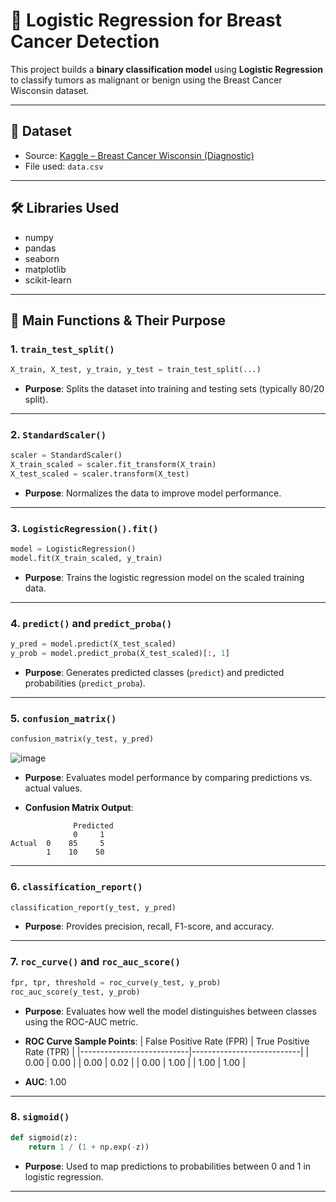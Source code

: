 # 🧠 Logistic Regression for Breast Cancer Detection

This project builds a **binary classification model** using **Logistic Regression** to classify tumors as malignant or benign using the Breast Cancer Wisconsin dataset.

---

## 📂 Dataset

* Source: [Kaggle – Breast Cancer Wisconsin (Diagnostic)](https://www.kaggle.com/datasets/uciml/breast-cancer-wisconsin-data)
* File used: `data.csv`

---

## 🛠️ Libraries Used

* numpy
* pandas
* seaborn
* matplotlib
* scikit-learn

---

## 🚀 Main Functions & Their Purpose

### 1. `train_test_split()`

```python
X_train, X_test, y_train, y_test = train_test_split(...)
```

* **Purpose**: Splits the dataset into training and testing sets (typically 80/20 split).

---

### 2. `StandardScaler()`

```python
scaler = StandardScaler()
X_train_scaled = scaler.fit_transform(X_train)
X_test_scaled = scaler.transform(X_test)
```

* **Purpose**: Normalizes the data to improve model performance.

---

### 3. `LogisticRegression().fit()`

```python
model = LogisticRegression()
model.fit(X_train_scaled, y_train)
```

* **Purpose**: Trains the logistic regression model on the scaled training data.

---

### 4. `predict()` and `predict_proba()`

```python
y_pred = model.predict(X_test_scaled)
y_prob = model.predict_proba(X_test_scaled)[:, 1]
```

* **Purpose**: Generates predicted classes (`predict`) and predicted probabilities (`predict_proba`).

---

### 5. `confusion_matrix()`

```python
confusion_matrix(y_test, y_pred)
```

![image](https://github.com/user-attachments/assets/924aea15-8199-48cc-8157-f63ed1961193)


* **Purpose**: Evaluates model performance by comparing predictions vs. actual values.

* **Confusion Matrix Output**:

```
              Predicted
              0     1
Actual  0    85     5
        1    10    50
```

---

### 6. `classification_report()`

```python
classification_report(y_test, y_pred)
```

* **Purpose**: Provides precision, recall, F1-score, and accuracy.

---

### 7. `roc_curve()` and `roc_auc_score()`

```python
fpr, tpr, threshold = roc_curve(y_test, y_prob)
roc_auc_score(y_test, y_prob)
```

* **Purpose**: Evaluates how well the model distinguishes between classes using the ROC-AUC metric.

* **ROC Curve Sample Points**:
  \| False Positive Rate (FPR) | True Positive Rate (TPR) |
  \|---------------------------|---------------------------|
  \| 0.00                      | 0.00                      |
  \| 0.00                      | 0.02                      |
  \| 0.00                      | 1.00                      |
  \| 1.00                      | 1.00                      |

* **AUC**: 1.00

---

### 8. `sigmoid()`

```python
def sigmoid(z):
    return 1 / (1 + np.exp(-z))
```

* **Purpose**: Used to map predictions to probabilities between 0 and 1 in logistic regression.

---

